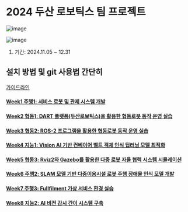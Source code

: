 # 2024 두산 로보틱스 팀 프로젝트 
![image](https://github.com/user-attachments/assets/ff7f6d89-8bcd-4715-bbbd-9d4be2b6c190)

![image](https://github.com/user-attachments/assets/53f0cbc9-a021-48ad-903a-322c401606b5)

1. 기간: 2024.11.05 ~ 12.31

## 설치 방법 및 git 사용법 간단히 
[가이드라인](SETUP.md)
#### [Week1 주행1: 서비스 로봇 및 관제 시스템 개발](https://github.com/sepengsu/rokey_week1_ws)
#### [Week2 협동1: DART 플랫폼(두산로보틱스)을 활용한 협동로봇 동작 운영 실습](https://github.com/sepengsu/rokey_week2_ws)
#### [Week3 협동2: ROS-2 프로그램을 활용한 협동로봇 동작 운영 실습](https://github.com/sepengsu/rokey_week3_ws)
#### [Week4 지능1: Vision AI 기반 컨베이어 벨트 객체 인식 딥러닝 모델 최적화](https://github.com/sepengsu/rokey_week4_ws)
#### [Week5 협동3: Rviz2와 Gazebo를 활용한 다중 로봇 자율 협력 시스템 시뮬레이션](https://github.com/sepengsu/rokey_week5_ws)
#### [Week6 주행2: SLAM 모델 기반 다중이용시설 로봇 주행 장애물 인식 모델 개발](https://github.com/sepengsu/rokey_week6_ws)
#### [Week7 주행3:  Fullfilment 가상 서비스 환경 실습](https://github.com/sepengsu/rokey_week7_ws)
#### [Week8 지능2: AI 비전 감시 간이 시스템 구축](https://github.com/sepengsu/rokey_week8_ws)
